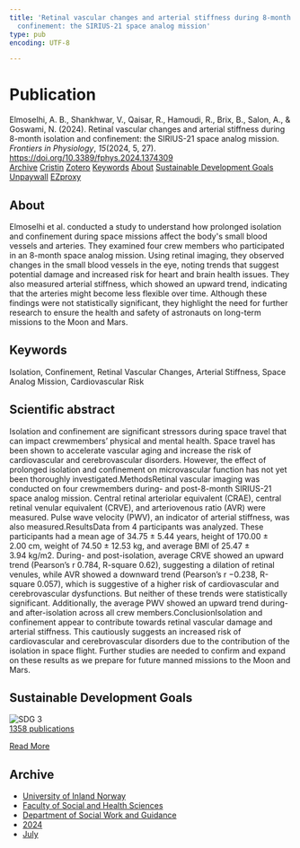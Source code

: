 ```yaml
---
title: 'Retinal vascular changes and arterial stiffness during 8-month isolation and
  confinement: the SIRIUS-21 space analog mission'
type: pub
encoding: UTF-8

---
```

<h1>Publication</h1>
<article id="csl-bib-container-GYY77WVN" class="csl-bib-container">
  <div class="csl-bib-body"> <div class="csl-entry">Elmoselhi, A. B., Shankhwar, V., Qaisar, R., Hamoudi, R., Brix, B., Salon, A., &#38; Goswami, N. (2024). Retinal vascular changes and arterial stiffness during 8-month isolation and confinement: the SIRIUS-21 space analog mission. <i>Frontiers in Physiology</i>, <i>15</i>(2024, 5, 27). <a href="https://doi.org/10.3389/fphys.2024.1374309">https://doi.org/10.3389/fphys.2024.1374309</a></div> </div>
  <div class="csl-bib-buttons">
    <a href="#taxonomy-article-GYY77WVN" alt="archive" class="csl-bib-button">Archive</a>
    <a href="https://app.cristin.no/results/show.jsf?id=2280395" alt="Cristin" class="csl-bib-button">Cristin</a>
    <a href="http://zotero.org/groups/5881554/items/GYY77WVN" alt="Zotero" class="csl-bib-button">Zotero</a>
    <a href="#keywords-article-GYY77WVN" alt="keywords" class="csl-bib-button">Keywords</a>
    <a href="#about-article-GYY77WVN" alt="about_pub" class="csl-bib-button">About</a>
    <a href="#sdg-article-GYY77WVN" alt="sdg" class="csl-bib-button">Sustainable Development Goals</a>
    <a href="https://www.frontiersin.org/journals/physiology/articles/10.3389/fphys.2024.1374309/pdf" alt="Unpaywall" class="csl-bib-button">Unpaywall</a>
    <a href="https://www.frontiersin.org/journals/physiology/articles/10.3389/fphys.2024.1374309/pdf" alt="EZproxy" class="csl-bib-button">EZproxy</a>
  </div>
  <div id="csl-bib-meta-container-GYY77WVN"></div>
</article>
<div id="csl-bib-meta-GYY77WVN" class="csl-bib-meta">
  <article id="about-article-GYY77WVN" class="about_pub-article">
    <h1>About</h1>
    Elmoselhi et al. conducted a study to understand how prolonged isolation and confinement during space missions affect the body's small blood vessels and arteries. They examined four crew members who participated in an 8-month space analog mission. Using retinal imaging, they observed changes in the small blood vessels in the eye, noting trends that suggest potential damage and increased risk for heart and brain health issues. They also measured arterial stiffness, which showed an upward trend, indicating that the arteries might become less flexible over time. Although these findings were not statistically significant, they highlight the need for further research to ensure the health and safety of astronauts on long-term missions to the Moon and Mars.
  </article>
  <article id="keywords-article-GYY77WVN" class="keywords-article">
    <h1>Keywords</h1>
    Isolation, Confinement, Retinal Vascular Changes, Arterial Stiffness, Space Analog Mission, Cardiovascular Risk
  </article>
  <article id="abstract-article-GYY77WVN" class="abstract-article">
    <h1>Scientific abstract</h1>
    Isolation and confinement are significant stressors during space travel that can impact crewmembers’ physical and mental health. Space travel has been shown to accelerate vascular aging and increase the risk of cardiovascular and cerebrovascular disorders. However, the effect of prolonged isolation and confinement on microvascular function has not yet been thoroughly investigated.MethodsRetinal vascular imaging was conducted on four crewmembers during- and post-8-month SIRIUS-21 space analog mission. Central retinal arteriolar equivalent (CRAE), central retinal venular equivalent (CRVE), and arteriovenous ratio (AVR) were measured. Pulse wave velocity (PWV), an indicator of arterial stiffness, was also measured.ResultsData from 4 participants was analyzed. These participants had a mean age of 34.75 ± 5.44 years, height of 170.00 ± 2.00 cm, weight of 74.50 ± 12.53 kg, and average BMI of 25.47 ± 3.94 kg/m2. During- and post-isolation, average CRVE showed an upward trend (Pearson’s r 0.784, R-square 0.62), suggesting a dilation of retinal venules, while AVR showed a downward trend (Pearson’s r −0.238, R-square 0.057), which is suggestive of a higher risk of cardiovascular and cerebrovascular dysfunctions. But neither of these trends were statistically significant. Additionally, the average PWV showed an upward trend during- and after-isolation across all crew members.ConclusionIsolation and confinement appear to contribute towards retinal vascular damage and arterial stiffness. This cautiously suggests an increased risk of cardiovascular and cerebrovascular disorders due to the contribution of the isolation in space flight. Further studies are needed to confirm and expand on these results as we prepare for future manned missions to the Moon and Mars.
  </article>
  <article id="sdg-article-GYY77WVN" class="sdg-article">
    <h1>Sustainable Development Goals</h1>
    <div class="sdg-container"><div id="sdg3" class="sdg">
        <img src="{{< params subfolder >}}images/sdg/sdg03_en.png" class="image" alt="SDG 3">
        <div class="sdg-overlay">
          <a href="/en/archive/?key=?sdg=3#archive" class="sdg-publication-count"><span>1358</span> publications</a>
          <p><a href="https://sdgs.un.org/goals/goal3" class="sdg-read-more">Read More</a></p>
        </div>
      </div></div>
  </article>
  <article id="taxonomy-article-GYY77WVN" class="taxonomy-article">
    <h1>Archive</h1>
    <ul>
      <li>
        <a href="/en/archive/?key=3DCRN523">University of Inland Norway</a>
      </li>
      <li>
        <a href="/en/archive/?key=IDKFS3MX">Faculty of Social and Health Sciences</a>
      </li>
      <li>
        <a href="/en/archive/?key=CU4VFGCV">Department of Social Work and Guidance</a>
      </li>
      <li>
        <a href="/en/archive/?key=85HRZ8WX">2024</a>
      </li>
      <li>
        <a href="/en/archive/?key=PL549YC9">July</a>
      </li>
    </ul>
  </article>
</div>
